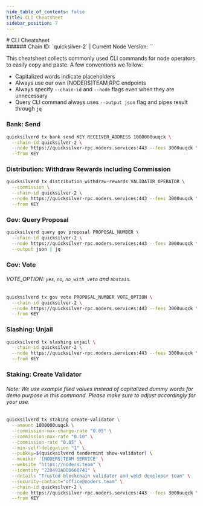 ```yaml
---
hide_table_of_contents: false
title: CLI Cheatsheet
sidebar_position: 7
---
```


<div class="h1-with-icon icon-quicksilver">
# CLI Cheatsheet
</div>
###### Chain ID: `quicksilver-2` | Current Node Version: ``

This cheatsheet collects commonly used CLI commands for node operators to easily copy and paste. A few conventions we follow:

- Capitalized words indicate placeholders
- Always use our own [NODERS]TEAM RPC endpoints
- Always specify `--chain-id` and `--node` flags even when they are unnecessary
- Query CLI command always uses `--output json` flag and pipes result through `jq`

### Bank: Send
```bash
quicksilverd tx bank send KEY RECEIVER_ADDRESS 1000000uuqck \
  --chain-id quicksilver-2 \
  --node https://quicksilver-rpc.noders.services:443 --fees 3000uuqck \
  --from KEY
```

### Distribution: Withdraw Rewards including Commission
```bash
quicksilverd tx distribution withdraw-rewards VALIDATOR_OPERATOR \
  --commission \
  --chain-id quicksilver-2 \
  --node https://quicksilver-rpc.noders.services:443 --fees 3000uuqck \
  --from KEY
```

### Gov: Query Proposal
```bash
quicksilverd query gov proposal PROPOSAL_NUMBER \
  --chain-id quicksilver-2 \
  --node https://quicksilver-rpc.noders.services:443 --fees 3000uuqck \
  --output json | jq
```

### Gov: Vote
###### VOTE_OPTION: `yes`, `no`, `no_with_veto` and `abstain`.
```bash
quicksilverd tx gov vote PROPOSAL_NUMBER VOTE_OPTION \
  --chain-id quicksilver-2 \
  --node https://quicksilver-rpc.noders.services:443 --fees 3000uuqck \
  --from KEY
```

### Slashing: Unjail
```bash
quicksilverd tx slashing unjail \
  --chain-id quicksilver-2 \
  --node https://quicksilver-rpc.noders.services:443 --fees 3000uuqck \
  --from KEY
```

### Staking: Create Validator
###### Note: We use example filed values instead of capitalized dummy words for demo purpose in this command. Please make sure to adjust accordingly for your use.
```bash
quicksilverd tx staking create-validator \
  --amount 1000000uuqck \
  --commission-max-change-rate "0.05" \
  --commission-max-rate "0.10" \
  --commission-rate "0.05" \
  --min-self-delegation "1" \
  --pubkey=$(quicksilverd tendermint show-validator) \
  --moniker '[NODERS]TEAM SERVICE' \
  --website "https://noders.team" \
  --identity "220491ADDD660741" \
  --details "Trusted blockchain validator and web3 developer team" \
  --security-contact="office@noders.team" \
  --chain-id quicksilver-2 \
  --node https://quicksilver-rpc.noders.services:443 --fees 3000uuqck \
  --from KEY
```
